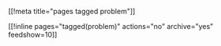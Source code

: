 [[!meta title="pages tagged problem"]]

[[!inline pages="tagged(problem)" actions="no" archive="yes"
feedshow=10]]
